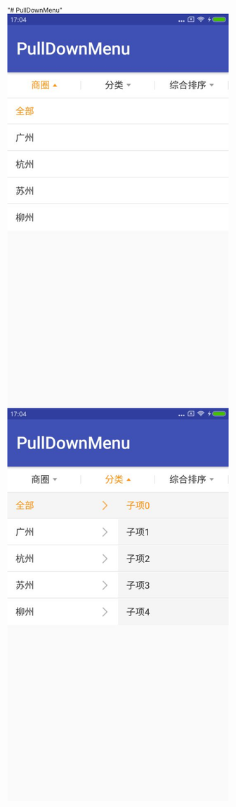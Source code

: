 "# PullDownMenu" 
</br>
   ![image](https://github.com/tzz2015/PullDownMenu/blob/master/file/QQ%E5%9B%BE%E7%89%8720170609170612.jpg)
</br>
   ![image](https://github.com/tzz2015/PullDownMenu/blob/master/file/QQ%E5%9B%BE%E7%89%8720170609170602.jpg)

